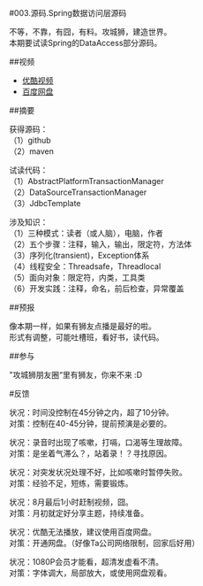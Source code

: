 #003.源码.Spring数据访问层源码

不等，不靠，有囧，有料。攻城狮，建造世界。  
本期要试读Spring的DataAccess部分源码。  

##视频

  * [优酷视频](http://v.youku.com/v_show/id_XNzY2NDI0ODc2.html)
  * [百度网盘](http://pan.baidu.com/share/link?shareid=3935315343&uk=1380913564&fid=883715235375715)

##摘要

获得源码：  
（1）github  
（2）maven  

试读代码：  
（1）AbstractPlatformTransactionManager  
（2）DataSourceTransactionManager  
（3）JdbcTemplate  

涉及知识：  
（1）三种模式：读者（或人脑），电脑，作者  
（2）五个步骤：注释，输入，输出，限定符，方法体  
（3）序列化(transient)，Exception体系  
（4）线程安全：Threadsafe，Threadlocal  
（5）面向对象：限定符，内类，工具类  
（6）开发实践：注释，命名，前后检查，异常覆盖  

##预报

像本期一样，如果有狮友点播是最好的啦。  
形式有调整，可能吐槽班，看好书，读代码。  

##参与

"攻城狮朋友圈“里有狮友，你来不来 :D  


#反馈

状况：时间没控制在45分钟之内，超了10分钟。  
对策：控制在40-45分钟，提前预演是必要的。  

状况：录音时出现了咳嗽，打嗝，口渴等生理故障。  
对策：是坐着气滞么？，站着录！？寻找原因。

状况：对突发状况处理不好，比如咳嗽时暂停失败。  
对策：经验不足，短练，需要锻炼。  

状况：8月最后1小时赶制视频，囧。  
对策：月初就定好分享主题，持续准备。

状况：优酷无法播放，建议使用百度网盘。  
对策：开通网盘。（好像Ta公司网络限制，回家后好用）

状况：1080P会员才能看，超清发虚看不清。  
对策：字体调大，局部放大，或使用网盘观看。

